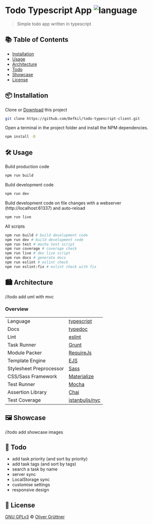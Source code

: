 # Todo Typescript App ![language](https://img.shields.io/badge/language-typescript-blue.svg)
> Simple todo app written in typescript

## :books: Table of Contents

- [Installation](#package-installation)
- [Usage](#hammer_and_wrench-usage)
- [Architecture](#cityscape-architecture)
- [Todo](#memo-todo)
- [Showcase](#framed_picture-showcase)
- [License](#scroll-license)

## :package: Installation
Clone or [Download](https://github.com/Defkil/todo-typescript-client/archive/main.zip) this project
```sh
git clone https://github.com/Defkil/todo-typescript-client.git
```
Open a terminal in the project folder and install the NPM dependencies.
```sh
npm install -D
```

## :hammer_and_wrench: Usage
Build production code
```sh
npm run build
```
Build development code
```sh
npm run dev
```
Build development code on file changes with a webserver (http://localhost:61337) and auto-reload
```sh
npm run live
```
All scripts
```sh
npm run build # build development code
npm run dev # build development code
npm run test # mocha test script
npm run coverage # coverage check
npm run live # dev live script
npm run docs # generate docs
npm run eslint # eslint check
npm run eslint:fix # eslint check with fix
```

## :cityscape: Architecture

//todo add uml with mvc

### Overview

| | |
|:--------------|:-------------|
|Language|[typescript](https://www.typescriptlang.org/)|
|Docs|[typedoc](https://typedoc.org/)|
|Lint|[eslint](https://eslint.org/)|
|Task Runner|[Grunt](https://gruntjs.com/)|
|Module Packer|[RequireJs](https://requirejs.org/)|
|Template Engine|[EJS](https://ejs.co/)|
|Stylesheet Preprocessor|[Sass](https://sass-lang.com/)|
|CSS/Sass Framework|[Materialize](https://materializecss.com/)|
|Test Runner|[Mocha](https://mochajs.org/)|
|Assertion Library|[Chai](https://www.chaijs.com/)|
|Test Coverage|[istanbuljs/nyc](https://github.com/istanbuljs/nyc)|


## :framed_picture: Showcase

//todo add showcase images

## :memo: Todo
- add task priority (and sort by priority)
- add task tags (and sort by tags)
- search a task by name
- server sync
- LocalStorage sync
- customise settings
- responsive design

## :scroll: License
[GNU GPLv3](LICENSE) © [Oliver Grüttner](https://github.com/defkil/)
















